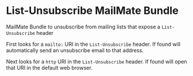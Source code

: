 # List-Unsubscribe MailMate Bundle

MailMate Bundle to unsubscribe from mailing lists that expose a `List-Unsubscribe` header


First looks for a `mailto:` URI in the `List-Unsubscribe` header. If found will automatically send an unsubscribe email to that address.

Next looks for a `http` URI in the `List-Unsubscribe` header. If found will open that URI in the default web browser.
